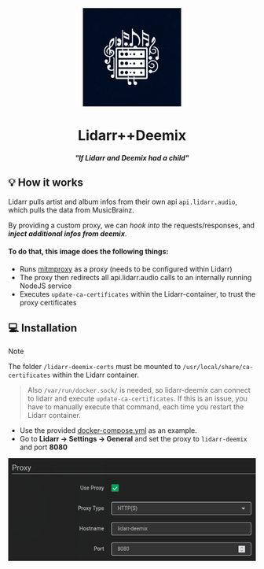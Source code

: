 <div align="center">
<img src="./images/logo.webp" height="200" /><br />
<h1>Lidarr++Deemix</h1>
<h4 style="font-style: italic">"If Lidarr and Deemix had a child"</h4>
</div>

## 💡 How it works

Lidarr pulls artist and album infos from their own api `api.lidarr.audio`, which pulls the data from MusicBrainz.

By providing a custom proxy, we can _hook into_ the requests/responses, and **_inject additional infos from deemix_**.

#### To do that, this image does the following things:

- Runs [mitmproxy](https://mitmproxy.org/) as a proxy (needs to be configured within Lidarr)
- The proxy then redirects all api.lidarr.audio calls to an internally running NodeJS service
- Executes `update-ca-certificates` within the Lidarr-container, to trust the proxy certificates

## 💻️ Installation

> [!NOTE]
> The folder `/lidarr-deemix-certs` must be mounted to `/usr/local/share/ca-certificates` within the Lidarr container.

> Also `/var/run/docker.sock/` is needed, so lidarr-deemix can connect to lidarr and execute `update-ca-certificates`. If this is an issue, you have to manually execute that command, each time you restart the Lidarr container.

- Use the provided [docker-compose.yml](./docker-compose.yml) as an example.
- Go to **Lidarr -> Settings -> General** and set the proxy to `lidarr-deemix` and port **8080**

![settings](./images/lidarr-deemix-conf.png)
